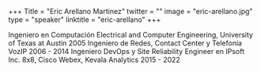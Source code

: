+++
Title = "Eric Arellano Martinez"
twitter = ""
image = "eric-arellano.jpg"
type = "speaker"
linktitle = "eric-arellano"
+++

Ingeniero en Computación Electrical and Computer Engineering, University of Texas at Austin 2005
Ingeniero de Redes, Contact Center y Telefonía VozIP 2006 - 2014
Ingeniero DevOps y Site Reliability Engineer en IPsoft Inc. 8x8, Cisco Webex, Kevala Analytics 2015 - 2022